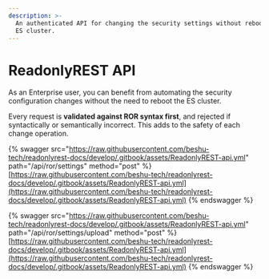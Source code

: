 ```yaml
---
description: >-
  An authenticated API for changing the security settings without rebooting the
  ES cluster.
---
```


# ReadonlyREST API

As an Enterprise user, you can benefit from automating the security configuration changes without the need to reboot the ES cluster.

Every request is **validated against ROR syntax first**, and rejected if syntactically or semantically incorrect. This adds to the safety of each change operation.

{% swagger src="https://raw.githubusercontent.com/beshu-tech/readonlyrest-docs/develop/.gitbook/assets/ReadonlyREST-api.yml" path="/api/ror/settings" method="post" %}
[https://raw.githubusercontent.com/beshu-tech/readonlyrest-docs/develop/.gitbook/assets/ReadonlyREST-api.yml](https://raw.githubusercontent.com/beshu-tech/readonlyrest-docs/develop/.gitbook/assets/ReadonlyREST-api.yml)
{% endswagger %}

{% swagger src="https://raw.githubusercontent.com/beshu-tech/readonlyrest-docs/develop/.gitbook/assets/ReadonlyREST-api.yml" path="/api/ror/settings/upload" method="post" %}
[https://raw.githubusercontent.com/beshu-tech/readonlyrest-docs/develop/.gitbook/assets/ReadonlyREST-api.yml](https://raw.githubusercontent.com/beshu-tech/readonlyrest-docs/develop/.gitbook/assets/ReadonlyREST-api.yml)
{% endswagger %}
